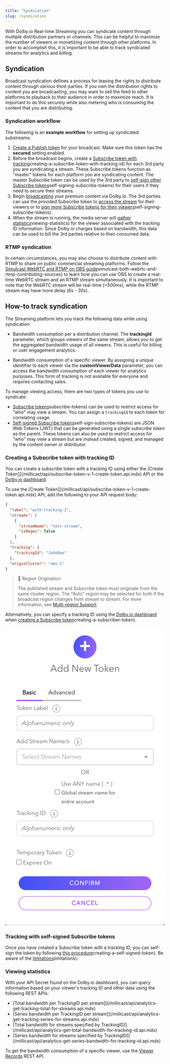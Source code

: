```yaml
---
title: "Syndication"
slug: /syndication
---
```

With Dolby.io Real-time Streaming you can syndicate content through multiple distribution partners or channels. This can be helpful to maximize the number of viewers or monetizing content through other platforms. In order to accomplish this, it is important to be able to track syndicated streams for analytics and billing.

## Syndication

Broadcast syndication defines a process for leasing the rights to distribute content through various third-parties. If you own the distribution rights to content you are broadcasting, you may want to sell the feed to other platforms to playback to their audience in order to maximize reach. It is important to do this securely while also metering who is consuming the content that you are distributing.

### Syndication workflow

The following is an **example workflow** for setting up syndicated substreams:

1. [Create a Publish token](/millicast/streaming-dashboard/managing-your-tokens.md) for your broadcast. Make sure this token has the **secured** setting enabled.
2. Before the broadcast begins, create a [Subscribe token with tracking](/millicast/distribution/syndication.md)creating-a-subscribe-token-with-tracking-id) for each 3rd party you are syndicating a stream. These Subscribe tokens function as "master" tokens for each platform you are syndicating content. The master Subscribe token can be used by the 3rd party to [self-sign other Subscribe tokens](/millicast/streaming-dashboard/subscribe-tokens.md)self-signing-subscribe-tokens) for their users if they need to secure their streams. 
3. Begin [broadcasting](/millicast/broadcast/index.mdx) your premium content via Dolby.io. The 3rd parties can use the provided Subscribe token to [access the stream](/millicast/playback/index.md) for their viewers or to [sign more Subscribe tokens for their viewers](/millicast/streaming-dashboard/subscribe-tokens.md)self-signing-subscribe-tokens).
4. When the stream is running, the media server will [gather statistics](/millicast/distribution/syndication.md)viewing-statistics) for the viewer associated with the tracking ID information. Since Dolby.io charges based on bandwidth, this data can be used to bill the 3rd parties relative to their consumed data.

### RTMP syndication

In certain circumstances, you may also choose to distribute content with RTMP to share on public commercial streaming platforms. Follow the [Simulcast WebRTC and RTMP on OBS guide](/millicast/software-encoders/using-obs.md)simulcast-both-webrtc-and-rtmp-contributing-sources) to learn how you can use OBS to create a real-time WebRTC stream and an RTMP stream simultaneously. It is important to note that the WebRTC stream will be real-time (_\<500ms_), while the RTMP stream may have more delay (_6s - 30s_).

## How-to track syndication

The Streaming platform lets you track the following data while using syndication:

- Bandwidth consumption per a distribution channel. The **trackingId** parameter, which groups viewers of the same stream, allows you to get the aggregated bandwidth usage of all viewers. This is useful for billing or user engagement analytics. 

- Bandwidth consumption of a specific viewer. By assigning a unique identifier to each viewer via the **customViewerData** parameter, you can access the bandwidth consumption of each viewer for analytics purposes. This form of tracking is not available for everyone and requires contacting sales.

To manage viewing access, there are two types of tokens you use to syndicate:

- [Subscribe tokens](/millicast/streaming-dashboard/token-api.md)subscribe-tokens) can be used to restrict access for "who" may view a stream. You can assign a `trackingId` to each token for correlating usage.
- [Self-signed Subscribe tokens](/millicast/streaming-dashboard/token-api.md)self-sign-subscribe-tokens) are JSON Web Tokens (JWT) that can be generated using a single _subscribe token_ as the parent. These tokens can also be used to restrict access for "who" may view a stream but are instead created, signed, and managed by the content owner or distributor.

### Creating a Subscribe token with tracking ID

You can create a subscribe token with a tracking ID using either the [Create Token]](/millicast/api/subscribe-token-v-1-create-token.api.mdx) API or the [Dolby.io dashboard](https://dashboard.dolby.io/).

To use the [Create Token]](/millicast/api/subscribe-token-v-1-create-token.api.mdx) API, add the following to your API request body:

```json Request body for Create Token
{
  "label": "with-tracking-2",
  "streams": [
    {
      "streamName": "test-stream",
      "isRegex": false
    }
  ],
  "tracking": {
    "trackingId": "JohnDoe"
  },
  "originCluster": "ams-1"
}
```

> 🚧 Region Origination
> 
> The published stream and Subscribe token must originate from the same cluster region. The "Auto" region may be selected for both if the broadcast region changes from stream to stream. For more information, see [Multi-region Support](/millicast/distribution/multi-region-support/index.md).

Alternatively, you can specify a tracking ID using the [Dolby.io dashboard](https://dashboard.dolby.io/)  when [creating a Subscribe token](/millicast/streaming-dashboard/subscribe-tokens.md)creating-a-subscriber-token). 


![](../assets/img/sub2.png)



### Tracking with self-signed Subscribe tokens

Once you have created a Subscribe token with a tracking ID, you can self-sign the token by following [this procedure](/millicast/streaming-dashboard/subscribe-tokens.md)creating-a-self-signed-token). Be aware of the [limitations](/millicast/streaming-dashboard/subscribe-tokens.md)limitations).

### Viewing statistics

With your API Secret found on the Dolby.io dashboard, you can query information based on your viewer's tracking ID and other data using the following REST APIs: 

- [Total bandwidth per TrackingID per stream]](/millicast/api/analytics-get-tracking-total-for-streams.api.mdx)
- [Series bandwidth per TrackingID per stream]](/millicast/api/analytics-get-tracking-series-for-streams.api.mdx)
- [Total bandwidth for streams specified by TrackingID]](/millicast/api/analytics-get-total-bandwidth-for-tracking-id.api.mdx)
- [Series bandwidth for streams specified by TrackingID]](/millicast/api/analytics-get-series-bandwidth-for-tracking-id.api.mdx)

To get the bandwidth consumption of a specific viewer, use the [Viewer Records](ref:records_getviewerrecords) REST API.
